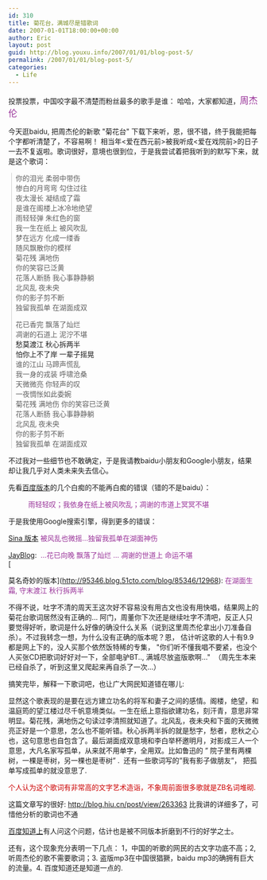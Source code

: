 ```yaml
---
id: 310
title: 菊花台，满城尽是错歌词
date: 2007-01-01T18:00:00+00:00
author: Eric
layout: post
guid: http://blog.youxu.info/2007/01/01/blog-post-5/
permalink: /2007/01/01/blog-post-5/
categories:
  - Life
---
```

投票投票，中国咬字最不清楚而粉丝最多的歌手是谁： 哈哈，大家都知道，<font style="color: rgb(153, 51, 153);" size="4">周杰伦</font>
  
今天逛baidu, 把周杰伦的新歌 "菊花台" 下载下来听，恩，很不错，终于我能把每个字都听清楚了，不容易啊！ 相当年<爱在西元前>被我听成<爱在戏院前>的日子一去不复返啦。歌词很好，意境也很到位，于是我尝试着把我听到的默写下来，就是这个歌词： 

<blockquote style="border-left: 1px solid rgb(204, 204, 204); margin: 0pt 0pt 0pt 0.8ex; padding-left: 1ex;" class="gmail_quote">
  <p>
    你的泪光 柔弱中带伤<br /> 惨白的月弯弯 勾住过往<br /> 夜太漫长 凝结成了霜<br /> 是谁在阁楼上冰冷地绝望<br /> 雨轻轻弹 朱红色的窗<br /> 我一生在纸上 被风吹乱<br /> 梦在远方 化成一缕香&nbsp;&nbsp;<br /> 随风飘散你的模样<br /> 菊花残 满地伤<br /> 你的笑容已泛黄<br /> 花落人断肠 我心事静静躺&nbsp;&nbsp;<br /> 北风乱 夜未央<br /> 你的影子剪不断&nbsp;&nbsp;<br /> 独留我孤单 在湖面成双
  </p>
  
  <p>
    花已香完 飘落了灿烂<br /> 凋谢的石道上 泥泞不堪<a name="63268694"></a><br /> <a name="63268694"> 愁莫渡江 秋心拆两半 </a><br /> <a name="63268694"> 怕你上不了岸 一辈子摇晃</a><br /> 谁的江山 马蹄声慌乱<br /> 我一身的戎装 呼啸沧桑<br /> 天微微亮 你轻声的叹<br /> 一夜惆怅如此委婉<br /> 菊花残 满地伤 你的笑容已泛黄<br /> 花落人断肠 我心事静静躺<br /> 北风乱 夜未央<br /> 你的影子剪不断&nbsp;&nbsp;<br /> 独留我孤单 在湖面成双
  </p>
</blockquote>

不过我对一些细节也不敢确定，于是我请教baidu小朋友和Google小朋友，结果却让我几乎对人类未来失去信心。 

先看[百度版本](http://mp3.baidu.com/m?f=ms&rn=10&tn=baidump3lyric&ct=150994944&word=%25BE%25D5%25BB%25A8%25CC%25A8&lm=-1)的几个白痴的不能再白痴的错误（错的不是baidu）：
<br style="color: rgb(51, 51, 255);" /> 

<div style="margin-left: 40px;">
  <span style="color: rgb(153, 51, 153);">雨轻轻叹；我依身在纸上被风吹乱；凋谢的市道上冥冥不堪</span>
</div>

于是我使用Google搜索引擎，得到更多的错误：
  
[Sina 版本](http://tech.sina.com.cn/digi/2006-09-05/134089238.shtml)  <span style="color: rgb(153, 51, 153);">被风乱也微摇&#8230;独留我孤单在湖面神伤</span>

[JayBlog](http://www.jayblog.net/post/mum_platform.html):<span style="color: rgb(153, 51, 153);">&nbsp; &#8230;花已向晚 飘落了灿烂 &#8230; 凋谢的世道上 命运不堪 </span><br style="color: rgb(153, 51, 153);" />[
  
莫名奇妙的版本](http://95346.blog.51cto.com/blog/85346/12968): <span style="color: rgb(153, 51, 153);">在湖面生霜, 守末渡江 秋行拆两半</span>

不得不说，吐字不清的周天王这次好不容易没有用古文也没有用快唱，结果网上的菊花台歌词居然没有正确的&#8230; 阿门，周董你下次还是继续吐字不清吧，反正人只要觉得好听，歌词是什么好像的确没什么关系（说到这里周杰伦拿出小刀准备自杀）。不过我转念一想，为什么没有正确的版本呢？恩， 估计听这歌的人十有9.9都是网上下的，没人买那个依然饭特稀的专集， "你们听不懂我唱不要紧，也没个人买张CD把歌词好好对一下，全部电驴BT.., 满城尽放盗版歌啊&#8230;"&nbsp; （周先生本来已经自杀了，听到这里又爬起来再自杀了一次&#8230;）

搞笑完毕，解释一下歌词吧，也让广大网民知道错在哪儿:

显然这个歌表现的是要在远方建立功名的将军和妻子之间的感情。阁楼，绝望，和温庭筠的望江楼过尽千帆意境类似。一生在纸上意指欲建功名，刻汗青，意思非常明显。菊花残，满地伤之句读过李清照就知道了。北风乱，夜未央和下面的天微微亮正好是一个意思，怎么也不能听错。秋心拆两半拆的就是愁字，愁者，悲秋之心也，这句意思也自包含了。最后湖面成双意境和李白举杯邀明月，对影成三人一个意思，大凡名家写孤单，从来就不用单字，全用双。比如鲁迅的 &#8221; 院子里有两棵树，一棵是枣树，另一棵也是枣树&#8221; .&nbsp; 还有一些歌词写的&#8221;我有影子做朋友&#8221;， 把孤单写成孤单的就没意思了.
  
<span style="color: rgb(204, 0, 0);">个人认为这个歌词有非常高的文字艺术造诣，不象周前面很多歌就是ZB名词堆砌. </span><br style="color: rgb(204, 0, 0);" />
  
这篇文章写的很好: <http://blog.hiu.cn/post/view/263363> 比我讲的详细多了，可惜他分析的歌词也不通
  
[百度知道上](http://zhidao.baidu.com/question/17320272.html)有人问这个问题，估计也是被不同版本折磨到不行的好学之士。

还有，这个现象充分表明一下几点： 1，中国的听歌的网民的古文字功底不高；2, 听周杰伦的歌不需要歌词；3. 盗版mp3在中国很猖獗，baidu mp3的确拥有巨大的流量。4. 百度知道还是知道一点的.